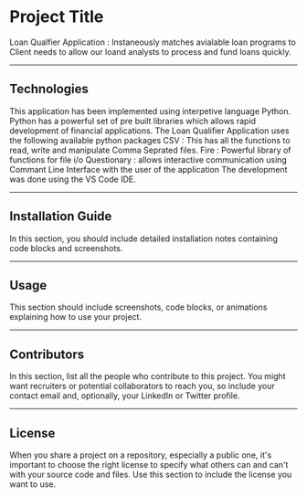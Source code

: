 # Project Title
Loan Qualfier Application : Instaneously matches avialable loan programs to Client needs to allow our loand analysts to process and fund loans quickly.

---

## Technologies

This application has been implemented using interpetive language Python. Python has a powerful set of pre built libraries which allows rapid development of financial applications. The Loan Qualifier Application uses the following available python packages
    CSV : This has all the functions to read, write and manipulate Comma Seprated files.
    Fire : Powerful library of functions for file i/o
    Questionary : allows interactive communication using Commant Line Interface with the user of the application
The development was done using the VS Code IDE.
    
---

## Installation Guide

In this section, you should include detailed installation notes containing code blocks and screenshots.

---

## Usage

This section should include screenshots, code blocks, or animations explaining how to use your project.

---

## Contributors

In this section, list all the people who contribute to this project. You might want recruiters or potential collaborators to reach you, so include your contact email and, optionally, your LinkedIn or Twitter profile.

---

## License

When you share a project on a repository, especially a public one, it's important to choose the right license to specify what others can and can't with your source code and files. Use this section to include the license you want to use.
